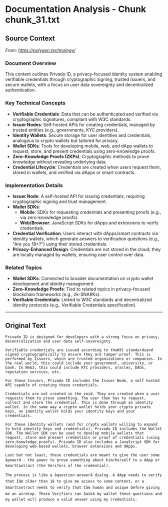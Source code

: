 # Documentation Analysis - Chunk chunk_31.txt

## Source Context
*From: https://polygon.technology/*

### Document Overview  
This content outlines Privado ID, a privacy-focused identity system enabling verifiable credentials through cryptographic signing, trusted issuers, and secure wallets, with a focus on user data sovereignty and decentralized authentication.  

### Key Technical Concepts  
- **Verifiable Credentials**: Data that can be authenticated and verified via cryptographic signatures, compliant with W3C standards.  
- **Issuer Nodes**: Self-hosted APIs for creating credentials, managed by trusted entities (e.g., governments, KYC providers).  
- **Identity Wallets**: Secure storage for user identities and credentials, analogous to crypto wallets but tailored for privacy.  
- **Wallet SDKs**: Tools for developing mobile, web, and dApp wallets to request, store, and present credentials using zero-knowledge proofs.  
- **Zero-Knowledge Proofs (ZKPs)**: Cryptographic methods to prove knowledge without revealing underlying data.  
- **Credential Lifecycle**: Credentials are created when users request them, stored in wallets, and verified via dApps or smart contracts.  

### Implementation Details  
- **Issuer Node**: A self-hosted API for issuing credentials, requiring cryptographic signing and trust management.  
- **Wallet SDKs**:  
  - **Mobile**: SDKs for requesting credentials and presenting proofs (e.g., via zero-knowledge proofs).  
  - **Web/Browser**: JavaScript SDKs for dApps and extensions to verify credentials.  
- **Credential Verification**: Users interact with dApps/smart contracts via identity wallets, which generate answers to verification questions (e.g., "Are you 18+?") using their stored credentials.  
- **Privacy-Enhanced Design**: Credentials are not stored in the cloud; they are locally managed by wallets, ensuring user control over data.  

### Related Topics  
- **Wallet SDKs**: Connected to broader documentation on crypto wallet development and identity management.  
- **Zero-Knowledge Proofs**: Tied to related topics in privacy-focused blockchain frameworks (e.g., zk-SNARKs).  
- **Verifiable Credentials**: Linked to W3C standards and decentralized identity protocols (e.g., Verifiable Credentials specification).

---

## Original Text
```
Privado ID is designed for developers with a strong focus on privacy, decentralization and user data self-sovereignty.

Verifiable credentials are issued according to theW3C standardsand signed cryptographically to ensure they are tamper-proof. This is performed by Issuers, which are trusted organizations or companies. In the real world, this could include your government, university, or bank. In Web3, this could include KYC providers, oracles, DAOs, reputation services, etc.

For these Issuers, Privado ID includes the Issuer Node, a self hosted API capable of creating these credentials.

Credentials are not created in the void. They are created when a user requests them to prove something. The user then has to request, collect and store the credential. This is done through an identity wallet. In the same way a crypto wallet holds your crypto private keys, an identity wallet holds your identity keys and your credentials.

For these identity wallets (and for crypto wallets willing to expand to hold identity keys and credentials), Privado ID includes the Wallet SDK. The Wallet SDK can be used to develop mobile wallets that request, store and present credentials or proof of credentials (using zero-knowledge proofs). Privado ID also includes a JavaScript SDK for developing web-based wallets, browser extensions and dApps.

Last but not least, these credentials are meant to give the user some âpowerâ - the power to prove something about him/herself to a dApp or SmartContract (the Verifers of the credential).

The process is like a âquestion-answerâ dialog. A dApp needs to verify that Iâm older than 18 to give me access to some content, or a SmartContract needs to verify that Iâm human and unique before giving me an airdrop. These Verifiers can âaskâ my wallet these questions and my wallet will produce a valid answer using my credentials.

```